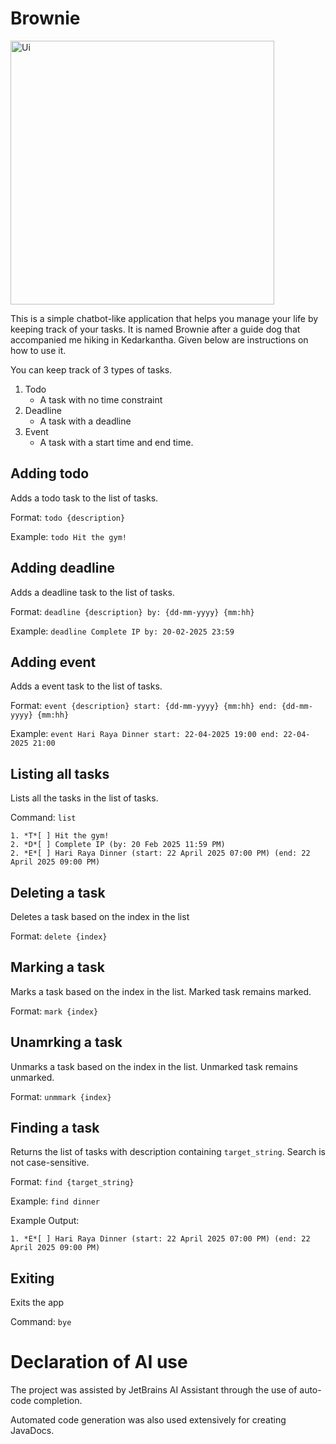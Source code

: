 # Brownie

<img width="422" alt="Ui" src="https://github.com/user-attachments/assets/e835c90d-df5b-408f-a450-624d04261065" />

This is a simple chatbot-like application that helps you manage your life by keeping track of your tasks.
It is named Brownie after a guide dog that accompanied me hiking in Kedarkantha. 
Given below are instructions on how to use it.

You can keep track of 3 types of tasks.
1. Todo
   * A task with no time constraint
3. Deadline
   * A task with a deadline
5. Event
   * A task with a start time and end time.

## Adding todo
Adds a todo task to the list of tasks.

Format: `todo {description}`

Example: `todo Hit the gym!`

## Adding deadline
Adds a deadline task to the list of tasks.

Format: `deadline {description} by: {dd-mm-yyyy} {mm:hh}`

Example: `deadline Complete IP by: 20-02-2025 23:59`

## Adding event
Adds a event task to the list of tasks.

Format: `event {description} start: {dd-mm-yyyy} {mm:hh} end: {dd-mm-yyyy} {mm:hh}`

Example: `event Hari Raya Dinner start: 22-04-2025 19:00 end: 22-04-2025 21:00`

## Listing all tasks
Lists all the tasks in the list of tasks.

Command: `list`
```
1. *T*[ ] Hit the gym!
2. *D*[ ] Complete IP (by: 20 Feb 2025 11:59 PM)
2. *E*[ ] Hari Raya Dinner (start: 22 April 2025 07:00 PM) (end: 22 April 2025 09:00 PM)
```

## Deleting a task
Deletes a task based on the index in the list

Format: `delete {index}`


## Marking a task
Marks a task based on the index in the list. Marked task remains marked.

Format: `mark {index}`

## Unamrking a task
Unmarks a task based on the index in the list. Unmarked task remains unmarked.

Format: `unmmark {index}`

## Finding a task
Returns the list of tasks with description containing `target_string`. Search is not case-sensitive.

Format: `find {target_string}`

Example: `find dinner`

Example Output:
```
1. *E*[ ] Hari Raya Dinner (start: 22 April 2025 07:00 PM) (end: 22 April 2025 09:00 PM)
```

## Exiting 
Exits the app

Command: `bye`

# Declaration of AI use
The project was assisted by JetBrains AI Assistant through the use of auto-code completion. 

Automated code generation was also used extensively for creating JavaDocs.



